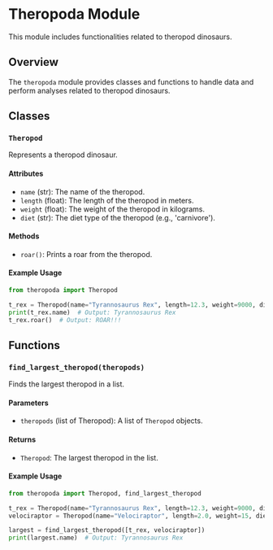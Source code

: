 
# Theropoda Module

This module includes functionalities related to theropod dinosaurs.

## Overview

The `theropoda` module provides classes and functions to handle data and perform analyses related to theropod dinosaurs.

## Classes

### `Theropod`

Represents a theropod dinosaur.

#### Attributes

- `name` (str): The name of the theropod.
- `length` (float): The length of the theropod in meters.
- `weight` (float): The weight of the theropod in kilograms.
- `diet` (str): The diet type of the theropod (e.g., 'carnivore').

#### Methods

- `roar()`: Prints a roar from the theropod.

#### Example Usage

```python
from theropoda import Theropod

t_rex = Theropod(name="Tyrannosaurus Rex", length=12.3, weight=9000, diet="carnivore")
print(t_rex.name)  # Output: Tyrannosaurus Rex
t_rex.roar()  # Output: ROAR!!!
```

## Functions

### `find_largest_theropod(theropods)`

Finds the largest theropod in a list.

#### Parameters

- `theropods` (list of Theropod): A list of `Theropod` objects.

#### Returns

- `Theropod`: The largest theropod in the list.

#### Example Usage

```python
from theropoda import Theropod, find_largest_theropod

t_rex = Theropod(name="Tyrannosaurus Rex", length=12.3, weight=9000, diet="carnivore")
velociraptor = Theropod(name="Velociraptor", length=2.0, weight=15, diet="carnivore")

largest = find_largest_theropod([t_rex, velociraptor])
print(largest.name)  # Output: Tyrannosaurus Rex
```
